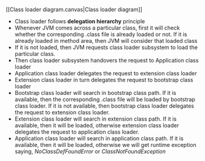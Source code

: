 [[Class loader diagram.canvas|Class loader diagram]]
- Class loader follows **delegation hierarchy** principle
- Whenever JVM comes across a particular class, first it will check whether the corresponding .class file is already loaded or not. If it is already loaded in method area, then JVM will consider that loaded class
- If it is not loaded, then JVM requests class loader subsystem to load the particular class.
- Then class loader subsystem handovers the request to Application class loader
- Application class loader delegates the request to extension class loader
- Extension class loader in turn delegates the request to bootstrap class loader
- Bootstrap class loader will search in bootstrap class path. If it is available, then the corresponding .class file will be loaded by bootstrap class loader. If it is not available, then bootstrap class loader delegates the request to extension class loader.
- Extension class loader will search in extension class path. If it is available, then it will be loaded, otherwise extension class loader delegates the request to application class loader.
- Application class loader will search in application class path. If it is available, then it will be loaded, otherwise we will get runtime exception saying, *NoClassDefFoundError* or *ClassNotFoundException* 